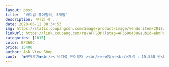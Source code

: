 ```yaml
---
layout: post 
title:  "바디럽 퓨어필터, 3개입" 
description: 바디럽 퓨 ..
date: 2020-06-12 08:34:53 
img: https://static.coupangcdn.com/image/product/image/vendoritem/2018/10/22/3198134534/61715b1c-7139-431f-b967-9d711b3d5cc9.jpg 
linkUrl: https://link.coupang.com/re/AFFSDP?lptag=AF3600438&subid=ahnPublicAsk&pageKey=288817461&itemId=914521171&vendorItemId=3198134534&traceid=V0-113-2aa9e4aa45d272a9 
categories: [1015] 
color: BF360C 
price: 15400 
author: Ask View Shop 
cont:  "●구매후기●<br/>< 바디럽 퓨어필터 ><br/>⭐⭐꿀팁⭐⭐<br/>가격 : 15,550 원<br/>가격이 살짝은 부담스러워서<br/>권장은 2개월이긴 한데,<br/>귀찮은거 싫어하는지라<br/>그래서 호텔이나 리조트가면 제 샤워기로 교체해서 사용합니다!!<br/>깨끗한 물로 씻을 수 있으니 이거 한번 쓰면 계속 쓸 수 밖에 없어요!<br/>녹물도 잘 걸러지고<br/>다른 필터 찾아보기도 했어요<br/>다시 필터에 끼워줘야 하고<br/>다음날 바로 받아서 교체해주니 너무 좋아요!<br/>다행히 새로 이사를 온 집은 리모델링이 되어 있고 1층이라 욕실을 리모델링하면서 오래된 관들이 교체가 되었는지 녹물이 나오는 것이 거의 보이지 않더라구요.<br/> 그래도 오래된 아파트는 어쩔 수 없기에 서서히 하얀색의 필터가 녹물색으로 변색되고 어느날 보니 녹이 떠다니는 것이 보이기에 이제는 교체할 때가 된 것 같다 싶어서 구매했어요.<br/><br/>바디럽 샤워기 거의 사용한지 2년정도 됐어요<br/>사용한지도 3년이 넘었네요<br/>샤워하면서 교체해야겠다고 마음먹고 저녁에 주문해놓고<br/>석회질이 많고, 상하수도관이 노후화된 곳이 많아.<br/>.<br/> 수질이 않좋거든요<br/>수량 : 3 개입<br/>스며드는게 바로 보이니까<br/>안심이 되고 좋아요<br/>오늘도 느끼는 로켓배송의 감사함 (๑˃́ꇴ˂̀๑)<br/>원래 바디럽 필터가 편하겠더라고요<br/>이번에는 이래저래 바빠서 미루다가 4개월만에 교체를 했네요ㅠㅠ<br/>이사오고 집에 녹물이 심해서<br/>일단 교체가 쉽고 정품이라서 열일하고 하나 사면 3개가 들어 있어서 한동안은 신경이 덜 쓰이는 점이 좋아요.<br/> 다만, 가격이 정말 너무 왔다갔다 하네요.<br/> ㅋ 이틀만에 가격차가 많이 나서 속상했어요.<br/> ㅠㅠ 그래도 뭐... <br/> 두달에 5천원 정도 투자한다치면 나쁘지는 않아서 스스로 그 위안을 삼아 정신승리했어요.<br/> ㅋㅋㅋ<br/>작년 8월말에 이사를 왔어요.<br/> 같은 아파트 내의 이사라 여전히 낡고 오래된 아파트에 살지요.<br/> 이전에 바디럽 샤워기 헤드를 사서 사용한 후 상품평을 남긴 적 있는데... <br/> 거기의 사진이 어마어마합니다.<br/> ㅋ 사용한지 한달도 안됐는데 필터가 완전히 녹물에 쩔어있었거든요.<br/> 이전 집은 리모델링이 전혀 안된 2층이었는데 진짜 기겁할 정도로 엄청난 녹물이 나오는 것을 보고 이사를 오면서도 잘 챙겨와서 여태껏 썼답니다.<br/><br/>잘 사용할게요!<br/>잘 쓰고 있고 앞으로도 계속 이용할 예정입니다.<br/><br/>잘 안보인다, 걸러지는건지 의심스럽다 하고<br/>저는 동남아 갈 때, 요 헤드랑 필터를 꼭 가져갑니다ㅎㅎ<br/>전용필터로 23개월 주기로 교체해주고 있어요!<br/>주문 : 20.<br/> 6.<br/> 6<br/>주방,세면대,샤워기 바디럽으로 바꾸고<br/>특히 작년에 베트남 여행에 들고 갔는데 효과를 톡톡히 봤어요!!<br/>필터 덕분인지 샤워기헤드도 빨리 망가지지 않고,<br/>필터 부품도 사용하던거 분리해서<br/>필터가.<br/>.<br/>하루만에 오염되는걸.<br/>.<br/> 경험하실 수 있어요^^;;<br/>호환필터 싼 것도 많긴 한데<br/>후기에 녹물 스며드는게<br/>" 
---
```

